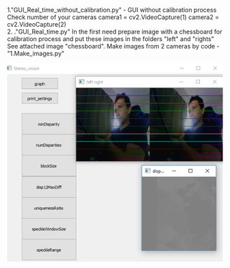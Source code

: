 1."GUI_Real_time_without_calibration.py" - GUI without calibration process
Check number of your cameras
         camera1 = cv2.VideoCapture(1)
         camera2 = cv2.VideoCapture(2)  
2. ."GUI_Real_time.py"
In the first need prepare  image with a chessboard for calibration process and put these images in the folders "left" and "rights"
See attached image "chessboard". Make images from 2 cameras by code - "1.Make_images.py"

![alt text](https://github.com/Ildaron/OpenCV-stereovision-tuner-for-windows/blob/master/PIC.1.png)

